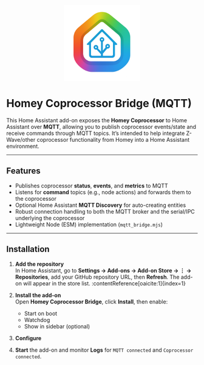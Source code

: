 <p align="center">
  <img src="homey_copro/icon.png" width="200"/>
</p>

# Homey Coprocessor Bridge (MQTT)

This Home Assistant add-on exposes the **Homey Coprocessor** to Home Assistant over **MQTT**, allowing you to publish coprocessor events/state and receive commands through MQTT topics. It’s intended to help integrate Z-Wave/other coprocessor functionality from Homey into a Home Assistant environment.

---

## Features

- Publishes coprocessor **status**, **events**, and **metrics** to MQTT
- Listens for **command** topics (e.g., node actions) and forwards them to the coprocessor
- Optional Home Assistant **MQTT Discovery** for auto-creating entities
- Robust connection handling to both the MQTT broker and the serial/IPC underlying the coprocessor
- Lightweight Node (ESM) implementation (`mqtt_bridge.mjs`)

---

## Installation

1. **Add the repository**  
   In Home Assistant, go to **Settings → Add-ons → Add-on Store → ⋮ → Repositories**, add your GitHub repository URL, then **Refresh**. The add-on will appear in the store list. :contentReference[oaicite:1]{index=1}

2. **Install the add-on**  
   Open **Homey Coprocessor Bridge**, click **Install**, then enable:
   - Start on boot
   - Watchdog
   - Show in sidebar (optional)

3. **Configure**

4. **Start** the add-on and monitor **Logs** for `MQTT connected` and `Coprocessor connected`.

